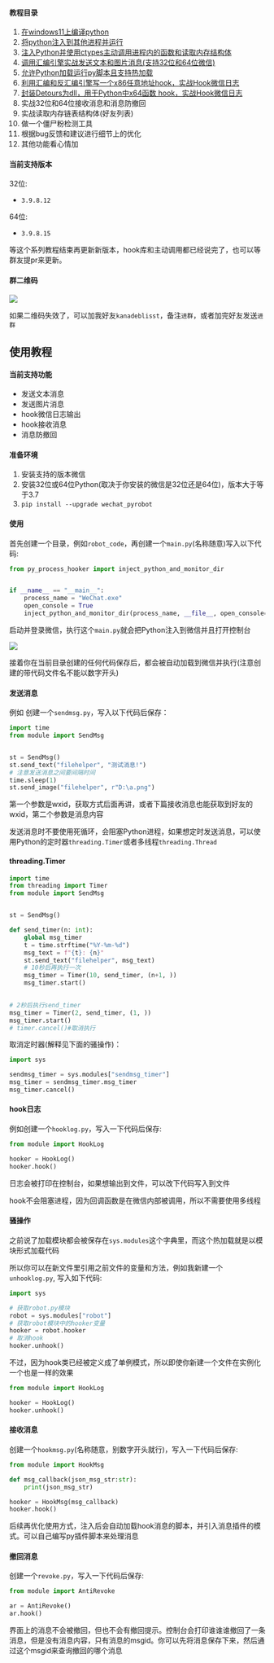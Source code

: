#### 教程目录

1. [在windows11上编译python](https://mp.weixin.qq.com/s/nJq8XX203Wc_gwT5hSWYZA)
2. [将python注入到其他进程并运行](https://mp.weixin.qq.com/s/gvV9GRQZbvxHQSjfDieiqw)
3. [注入Python并使用ctypes主动调用进程内的函数和读取内存结构体](https://mp.weixin.qq.com/s/Dy8-nJPoXJp9_ZrrwOrC0w)
4. [调用汇编引擎实战发送文本和图片消息(支持32位和64位微信)](https://mp.weixin.qq.com/s/PJZDf5937SsncGU-RhZ3tA)
5. [允许Python加载运行py脚本且支持热加载](https://mp.weixin.qq.com/s/FWW1FecRo_yAhh9eLScAoA)
6. [利用汇编和反汇编引擎写一个x86任意地址hook，实战Hook微信日志](https://mp.weixin.qq.com/s/gAVt731tfOiS5o7U1b3haQ)
7. [封装Detours为dll，用于Python中x64函数 hook，实战Hook微信日志](https://mp.weixin.qq.com/s/wbsjxv7Zt67pMi5ZYD0cfQ)
8. 实战32位和64位接收消息和消息防撤回
9. 实战读取内存链表结构体(好友列表)
10. 做一个僵尸粉检测工具
11. 根据bug反馈和建议进行细节上的优化
12. 其他功能看心情加

#### 当前支持版本

32位:
- `3.9.8.12`

64位:
- `3.9.8.15`

等这个系列教程结束再更新新版本，hook库和主动调用都已经说完了，也可以等群友提pr来更新。

#### 群二维码

![](http://cdn.ikanade.cn/%E7%BE%A4%E5%B0%8F.jpg)

如果二维码失效了，可以加我好友`kanadeblisst`，备注`进群`，或者加完好友发送`进群`

## 使用教程

#### 当前支持功能

- 发送文本消息
- 发送图片消息
- hook微信日志输出
- hook接收消息
- 消息防撤回

#### 准备环境

1. 安装支持的版本微信
2. 安装32位或64位Python(取决于你安装的微信是32位还是64位)，版本大于等于3.7
3. `pip install --upgrade wechat_pyrobot`

#### 使用

首先创建一个目录，例如`robot_code`，再创建一个`main.py`(名称随意)写入以下代码:
```python
from py_process_hooker import inject_python_and_monitor_dir


if __name__ == "__main__":
    process_name = "WeChat.exe"
    open_console = True
    inject_python_and_monitor_dir(process_name, __file__, open_console=open_console)
```

启动并登录微信，执行这个`main.py`就会把Python注入到微信并且打开控制台

![](http://cdn.ikanade.cn/20231217113557.png)

接着你在当前目录创建的任何代码保存后，都会被自动加载到微信并执行(注意创建的带代码文件名不能以数字开头)

#### 发送消息

例如 创建一个`sendmsg.py`，写入以下代码后保存：
```python
import time
from module import SendMsg


st = SendMsg()
st.send_text("filehelper", "测试消息!")
# 注意发送消息之间要间隔时间
time.sleep(1)
st.send_image("filehelper", r"D:\a.png")
```

第一个参数是wxid，获取方式后面再讲，或者下篇接收消息也能获取到好友的wxid，第二个参数是消息内容

发送消息时不要使用死循环，会阻塞Python进程，如果想定时发送消息，可以使用Python的定时器`threading.Timer`或者多线程`threading.Thread`

#### threading.Timer
```python
import time
from threading import Timer
from module import SendMsg


st = SendMsg()

def send_timer(n: int):
    global msg_timer
    t = time.strftime("%Y-%m-%d")
    msg_text = f"{t}: {n}"
    st.send_text("filehelper", msg_text)
    # 10秒后再执行一次
    msg_timer = Timer(10, send_timer, (n+1, ))
    msg_timer.start()
 

# 2秒后执行send_timer
msg_timer = Timer(2, send_timer, (1, ))
msg_timer.start()
# timer.cancel()#取消执行
```
取消定时器(解释见下面的骚操作)：
```python
import sys

sendmsg_timer = sys.modules["sendmsg_timer"]
msg_timer = sendmsg_timer.msg_timer
msg_timer.cancel()
```

#### hook日志

例如创建一个`hooklog.py`，写入一下代码后保存:
```python
from module import HookLog

hooker = HookLog()
hooker.hook() 
```

日志会被打印在控制台，如果想输出到文件，可以改下代码写入到文件

hook不会阻塞进程，因为回调函数是在微信内部被调用，所以不需要使用多线程

#### 骚操作

之前说了加载模块都会被保存在`sys.modules`这个字典里，而这个热加载就是以模块形式加载代码

所以你可以在新文件里引用之前文件的变量和方法，例如我新建一个`unhooklog.py`, 写入如下代码:
```python
import sys

# 获取robot.py模块
robot = sys.modules["robot"]
# 获取robot模块中的hooker变量
hooker = robot.hooker
# 取消hook
hooker.unhook()
```
不过，因为hook类已经被定义成了单例模式，所以即使你新建一个文件在实例化一个也是一样的效果
```python
from module import HookLog

hooker = HookLog()
hooker.unhook() 
```

#### 接收消息

创建一个`hookmsg.py`(名称随意，别数字开头就行)，写入一下代码后保存:
```python
from module import HookMsg

def msg_callback(json_msg_str:str):
    print(json_msg_str)

hooker = HookMsg(msg_callback)
hooker.hook() 
```

后续再优化使用方式，注入后会自动加载hook消息的脚本，并引入消息插件的模式。可以自己编写py插件脚本来处理消息

#### 撤回消息

创建一个`revoke.py`，写入一下代码后保存:
```python
from module import AntiRevoke

ar = AntiRevoke()
ar.hook()
```

界面上的消息不会被撤回，但也不会有撤回提示。控制台会打印谁谁谁撤回了一条消息，但是没有消息内容，只有消息的msgid。你可以先将消息保存下来，然后通过这个msgid来查询撤回的哪个消息

